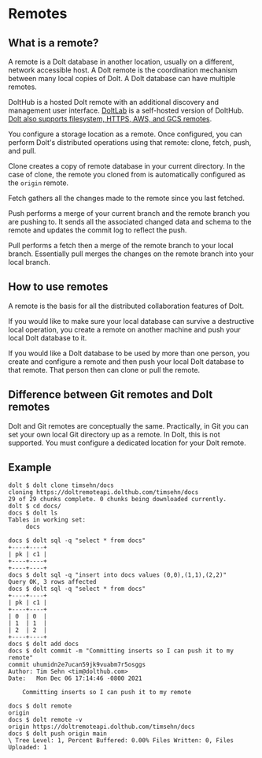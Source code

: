# Remotes

## What is a remote?

A remote is a Dolt database in another location, usually on a different, network accessible host. A Dolt remote is the coordination mechanism between many local copies of Dolt. A Dolt database can have multiple remotes.

DoltHub is a hosted Dolt remote with an additional discovery and management user interface. [DoltLab](https://www.dolthub.com/blog/2022-01-14-announcing-doltlab/) is a self-hosted version of DoltHub. [Dolt also supports filesystem, HTTPS, AWS, and GCS remotes](https://www.dolthub.com/blog/2021-07-19-remotes/).

You configure a storage location as a remote. Once configured, you can perform Dolt's distributed operations using that remote: clone, fetch, push, and pull.

Clone creates a copy of remote database in your current directory. In the case of clone, the remote you cloned from is automatically configured as the `origin` remote.

Fetch gathers all the changes made to the remote since you last fetched.

Push performs a merge of your current branch and the remote branch you are pushing to. It sends all the associated changed data and schema to the remote and updates the commit log to reflect the push.

Pull performs a fetch then a merge of the remote branch to your local branch. Essentially pull merges the changes on the remote branch into your local branch.

## How to use remotes

A remote is the basis for all the distributed collaboration features of Dolt.

If you would like to make sure your local database can survive a destructive local operation, you create a remote on another machine and push your local Dolt database to it.

If you would like a Dolt database to be used by more than one person, you create and configure a remote and then push your local Dolt database to that remote. That person then can clone or pull the remote.

## Difference between Git remotes and Dolt remotes

Dolt and Git remotes are conceptually the same. Practically, in Git you can set your own local Git directory up as a remote. In Dolt, this is not supported. You must configure a dedicated location for your Dolt remote.

## Example

```
dolt $ dolt clone timsehn/docs
cloning https://doltremoteapi.dolthub.com/timsehn/docs
29 of 29 chunks complete. 0 chunks being downloaded currently.
dolt $ cd docs/
docs $ dolt ls
Tables in working set:
	 docs

docs $ dolt sql -q "select * from docs"
+----+----+
| pk | c1 |
+----+----+
+----+----+
docs $ dolt sql -q "insert into docs values (0,0),(1,1),(2,2)"
Query OK, 3 rows affected
docs $ dolt sql -q "select * from docs"
+----+----+
| pk | c1 |
+----+----+
| 0  | 0  |
| 1  | 1  |
| 2  | 2  |
+----+----+
docs $ dolt add docs
docs $ dolt commit -m "Committing inserts so I can push it to my remote"
commit uhumidn2e7ucan59jk9vuabm7r5osggs
Author: Tim Sehn <tim@dolthub.com>
Date:   Mon Dec 06 17:14:46 -0800 2021

	Committing inserts so I can push it to my remote

docs $ dolt remote
origin
docs $ dolt remote -v
origin https://doltremoteapi.dolthub.com/timsehn/docs 
docs $ dolt push origin main
\ Tree Level: 1, Percent Buffered: 0.00% Files Written: 0, Files Uploaded: 1
```
